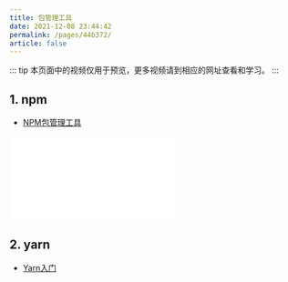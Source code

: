 ```yaml
---
title: 包管理工具
date: 2021-12-08 23:44:42
permalink: /pages/44b372/
article: false
---
```


::: tip
本页面中的视频仅用于预览，更多视频请到相应的网址查看和学习。
:::

## 1. npm
- [NPM包管理工具](https://www.bilibili.com/video/BV1Dv411W7XP)
<iframe src="//player.bilibili.com/player.html?aid=246239989&bvid=BV1Dv411W7XP&cid=283130528&page=1" scrolling="no" border="0" frameborder="no" framespacing="0" allowfullscreen="true"> </iframe>

## 2. yarn
- [Yarn入门](https://www.imooc.com/learn/766)

